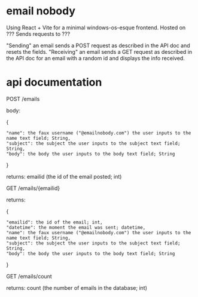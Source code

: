# email nobody

Using React + Vite for a minimal windows-os-esque frontend. Hosted on ??? Sends requests to ???

"Sending" an email sends a POST request as described in the API doc and resets the fields.
"Receiving" an email sends a GET request as described in the API doc for an email with a random id and displays the info received.

# api documentation

POST /emails

body:

{

	"name": the faux username ("@emailnobody.com") the user inputs to the name text field; String,
	"subject": the subject the user inputs to the subject text field; String,
	"body": the body the user inputs to the body text field; String
	
}

returns: emailid (the id of the email posted; int)


GET /emails/{emailid}

returns:

{

	"emailid": the id of the email; int,
	"datetime": the moment the email was sent; datetime,
	"name": the faux username ("@emailnobody.com") the user inputs to the name text field; String,
	"subject": the subject the user inputs to the subject text field; String,
	"body": the body the user inputs to the body text field; String
	
}


GET /emails/count

returns: count (the number of emails in the database; int)
